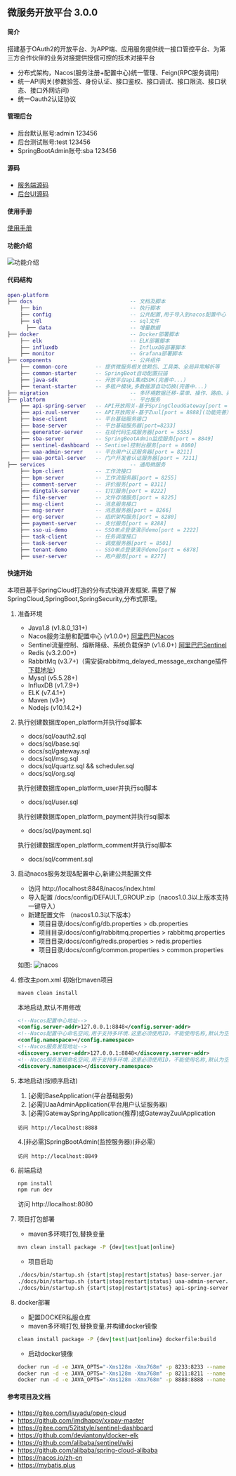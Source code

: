 ## 微服务开放平台 3.0.0

#### 简介
搭建基于OAuth2的开放平台、为APP端、应用服务提供统一接口管控平台、为第三方合作伙伴的业务对接提供授信可控的技术对接平台
+ 分布式架构，Nacos(服务注册+配置中心)统一管理、Feign(RPC服务调用)
+ 统一API网关(参数验签、身份认证、接口鉴权、接口调试、接口限流、接口状态、接口外网访问)
+ 统一Oauth2认证协议

#### 管理后台
+ 后台默认账号:admin 123456
+ 后台测试账号:test 123456
+ SpringBootAdmin账号:sba 123456

#### 源码
+ <a target="_blank" href="https://github.com/uhonliu/open-platform">服务端源码</a>
+ <a target="_blank" href="https://github.com/uhonliu/open-admin-ui">后台UI源码</a>

#### 使用手册
<a target="_blank" href="https://gitee.com/uhon/open-platform/wikis/pages">使用手册</a>

#### 功能介绍
![功能介绍](/docs/功能介绍.png)

#### 代码结构
``` lua
open-platform
├── docs                               -- 文档及脚本
    ├── bin                            -- 执行脚本
    ├── config                         -- 公共配置,用于导入到nacos配置中心
    ├── sql                            -- sql文件
      ├── data                         -- 增量数据
├── docker                             -- Docker部署脚本
    ├── elk                            -- ELK部署脚本
    ├── influxdb                       -- InfluxDB部署脚本
    ├── monitor                        -- Grafana部署脚本
├── components                         -- 公共组件
    ├── common-core         -- 提供微服务相关依赖包、工具类、全局异常解析等
    ├── common-starter      -- SpringBoot自动配置扫描
    ├── java-sdk            -- 开放平台api集成SDK(完善中...)
    ├── tenant-starter      -- 多租户模块,多数据源自动切换(完善中...)
├── migration                          -- 多环境数据迁移-菜单、操作、路由、异构API
├── platform                           -- 平台服务
    ├── api-spring-server   -- API开放网关-基于SpringCloudGateway[port = 8888](推荐）
    ├── api-zuul-server     -- API开放网关-基于Zuul[port = 8888](功能完善）
    ├── base-client         -- 平台基础服务接口
    ├── base-server         -- 平台基础服务器[port=8233]
    ├── generator-server    -- 在线代码生成服务器[port = 5555]
    ├── sba-server          -- SpringBootAdmin监控服务[port = 8849]
    ├── sentinel-dashboard  -- Sentinel控制台服务[port = 8080]
    ├── uaa-admin-server    -- 平台用户认证服务器[port = 8211]
    ├── uaa-portal-server   -- 门户开发者认证服务器[port = 7211]
├── services                           -- 通用微服务
    ├── bpm-client          -- 工作流接口
    ├── bpm-server          -- 工作流服务器[port = 8255]
    ├── comment-server      -- 评价服务[port = 8311]
    ├── dingtalk-server     -- 钉钉服务[port = 8222]
    ├── file-server         -- 文件存储服务[port = 8225]
    ├── msg-client          -- 消息服务接口
    ├── msg-server          -- 消息服务器[port = 8266]
    ├── org-server          -- 组织架构服务[port = 8280]
    ├── payment-server      -- 支付服务[port = 8288]
    ├── sso-ui-demo         -- SSO单点登录演示demo[port = 2222]
    ├── task-client         -- 任务调度接口
    ├── task-server         -- 调度服务器[port = 8501]
    ├── tenant-demo         -- SSO单点登录演示demo[port = 6878]
    ├── user-server         -- 用户服务[port = 8277]
```

#### 快速开始
本项目基于SpringCloud打造的分布式快速开发框架. 需要了解SpringCloud,SpringBoot,SpringSecurity,分布式原理。

1. 准备环境
    + Java1.8  (v1.8.0_131+)
    + Nacos服务注册和配置中心 (v1.0.0+) <a href="https://nacos.io/zh-cn/">阿里巴巴Nacos</a>
    + Sentinel流量控制、熔断降级、系统负载保护 (v1.6.0+) <a href="https://github.com/alibaba/Sentinel">阿里巴巴Sentinel</a>
    + Redis (v3.2.00+)
    + RabbitMq (v3.7+)（需安装rabbitmq_delayed_message_exchange插件 <a href="https://www.rabbitmq.com/community-plugins.html" target="_blank">下载地址</a>）
    + Mysql (v5.5.28+)
    + InfluxDB (v1.7.9+)
    + ELK (v7.4.1+)
    + Maven (v3+)
    + Nodejs (v10.14.2+)

2. 执行创建数据库open_platform并执行sql脚本
    + docs/sql/oauth2.sql
    + docs/sql/base.sql
    + docs/sql/gateway.sql
    + docs/sql/msg.sql
    + docs/sql/quartz.sql && scheduler.sql
    + docs/sql/org.sql

   执行创建数据库open_platform_user并执行sql脚本
    + docs/sql/user.sql

   执行创建数据库open_platform_payment并执行sql脚本
    + docs/sql/payment.sql

   执行创建数据库open_platform_comment并执行sql脚本
    + docs/sql/comment.sql

3. 启动nacos服务发现&配置中心,新建公共配置文件
    + 访问 http://localhost:8848/nacos/index.html 
    + 导入配置 /docs/config/DEFAULT_GROUP.zip（nacos1.0.3以上版本支持一键导入）
    + 新建配置文件  （nacos1.0.3以下版本）
        + 项目目录/docs/config/db.properties >  db.properties
        + 项目目录/docs/config/rabbitmq.properties > rabbitmq.properties
        + 项目目录/docs/config/redis.properties > redis.properties
        + 项目目录/docs/config/common.properties  > common.properties

    如图:
    ![nacos](https://gitee.com/uploads/images/2019/0425/231436_fce24434_791541.png "nacos.png")

4. 修改主pom.xml
    初始化maven项目
    ``` bash
    maven clean install
    ```
    本地启动,默认不用修改
    ``` xml
    <!--Nacos配置中心地址-->
    <config.server-addr>127.0.0.1:8848</config.server-addr>
    <!--Nacos配置中心命名空间,用于支持多环境.这里必须使用ID，不能使用名称,默认为空-->
    <config.namespace></config.namespace>
    <!--Nacos服务发现地址-->
    <discovery.server-addr>127.0.0.1:8848</discovery.server-addr>
    <!--Nacos服务发现命名空间,用于支持多环境.这里必须使用ID，不能使用名称,默认为空-->
    <discovery.namespace></discovery.namespace>
    ```

5. 本地启动(按顺序启动)
    1. [必需]BaseApplication(平台基础服务)
    2. [必需]UaaAdminApplication(平台用户认证服务器)
    3. [必需]GatewaySpringApplication(推荐)或GatewayZuulApplication
    ```
    访问 http://localhost:8888
    ```
    4.[非必需]SpringBootAdmin(监控服务器)(非必需)
    ```
    访问 http://localhost:8849
    ```

6. 前端启动
    ``` bash
    npm install
    npm run dev
    ```
    访问 http://localhost:8080

7. 项目打包部署
    + maven多环境打包,替换变量
    ``` bash
    mvn clean install package -P {dev|test|uat|online}
    ```
    + 项目启动
    ``` bash
    ./docs/bin/startup.sh {start|stop|restart|status} base-server.jar
    ./docs/bin/startup.sh {start|stop|restart|status} uaa-admin-server.jar
    ./docs/bin/startup.sh {start|stop|restart|status} api-spring-server.jar
    ```

8. docker部署
    + 配置DOCKER私服仓库
    + maven多环境打包,替换变量.并构建docker镜像
    ``` bash
    clean install package -P {dev|test|uat|online} dockerfile:build
    ```
    + 启动docker镜像
    ```bash
    docker run -d -e JAVA_OPTS="-Xms128m -Xmx768m" -p 8233:8233 --name base-server platform/base-server:3.0.0
    docker run -d -e JAVA_OPTS="-Xms128m -Xmx768m" -p 8211:8211 --name uaa-admin-server platform/uaa-admin-server:3.0.0
    docker run -d -e JAVA_OPTS="-Xms128m -Xmx768m" -p 8888:8888 --name api-spring-server platform/api-spring-server:3.0.0
    ```

#### 参考项目及文档
+ https://gitee.com/liuyadu/open-cloud
+ https://github.com/jmdhappy/xxpay-master
+ https://gitee.com/52itstyle/sentinel-dashboard
+ https://github.com/deviantony/docker-elk
+ https://github.com/alibaba/sentinel/wiki
+ https://github.com/alibaba/spring-cloud-alibaba
+ https://nacos.io/zh-cn
+ https://mybatis.plus